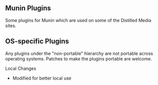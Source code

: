 Munin Plugins
-------------

Some plugins for Munin which are used on some of the Distilled Media sites.

OS-specific Plugins
-------------------

Any plugins under the "non-portable" hierarchy are not portable across
operating systems. Patches to make the plugins portable are welcome.


Local Changes
* Modified for better local use
